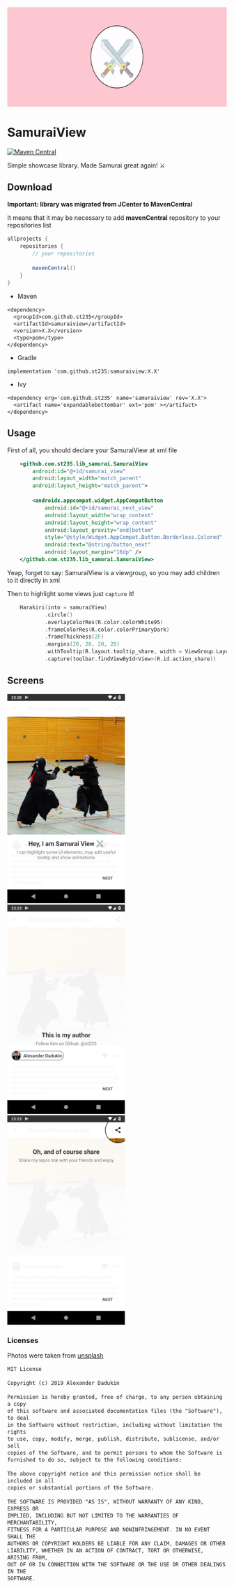 <img src="https://raw.githubusercontent.com/st235/SamuraiView/master/images/showcase.gif" width="600" height="228">

# SamuraiView
[![Maven Central](https://maven-badges.herokuapp.com/maven-central/com.github.st235/samuraiview/badge.svg)](https://maven-badges.herokuapp.com/maven-central/com.github.st235/samuraiview)

Simple showcase library. Made Samurai great again! ⚔️

## Download

__Important: library was migrated from JCenter to MavenCentral__ 

It means that it may be necessary to add __mavenCentral__ repository to your repositories list

```groovy
allprojects {
    repositories {
        // your repositories

        mavenCentral()
    }
}
```

- Maven

```text
<dependency>
  <groupId>com.github.st235</groupId>
  <artifactId>samuraiview</artifactId>
  <version>X.X</version>
  <type>pom</type>
</dependency>
```

- Gradle

```text
implementation 'com.github.st235:samuraiview:X.X'
```

- Ivy

```text
<dependency org='com.github.st235' name='samuraiview' rev='X.X'>
  <artifact name='expandablebottombar' ext='pom' ></artifact>
</dependency>
```


## Usage

First of all, you should declare your SamuraiView at xml file

```xml
    <github.com.st235.lib_samurai.SamuraiView
        android:id="@+id/samurai_view"
        android:layout_width="match_parent"
        android:layout_height="match_parent">

        <androidx.appcompat.widget.AppCompatButton
            android:id="@+id/samurai_next_view"
            android:layout_width="wrap_content"
            android:layout_height="wrap_content"
            android:layout_gravity="end|bottom"
            style="@style/Widget.AppCompat.Button.Borderless.Colored"
            android:text="@string/button_next"
            android:layout_margin="16dp" />
    </github.com.st235.lib_samurai.SamuraiView>
```

Yeap, forget to say: SamuraiView is a viewgroup, so you may add children to it directly in xml

Then to highlight some views just `capture` it!

```kotlin
    Harakiri(into = samuraiView)
            .circle()
            .overlayColorRes(R.color.colorWhite95)
            .frameColorRes(R.color.colorPrimaryDark)
            .frameThickness(2F)
            .margins(20, 20, 20, 20)
            .withTooltip(R.layout.tooltip_share, width = ViewGroup.LayoutParams.MATCH_PARENT)
            .capture(toolbar.findViewById<View>(R.id.action_share))
```

## Screens

<img src="https://raw.githubusercontent.com/st235/SamuraiView/master/images/introduction.png" width="270" height="480"> <img src="https://raw.githubusercontent.com/st235/SamuraiView/master/images/author.png" width="270" height="480"> <img src="https://raw.githubusercontent.com/st235/SamuraiView/master/images/share.png" width="270" height="480">

### Licenses

Photos were taken from [unsplash](https://unsplash.com/)

```text
MIT License

Copyright (c) 2019 Alexander Dadukin

Permission is hereby granted, free of charge, to any person obtaining a copy
of this software and associated documentation files (the "Software"), to deal
in the Software without restriction, including without limitation the rights
to use, copy, modify, merge, publish, distribute, sublicense, and/or sell
copies of the Software, and to permit persons to whom the Software is
furnished to do so, subject to the following conditions:

The above copyright notice and this permission notice shall be included in all
copies or substantial portions of the Software.

THE SOFTWARE IS PROVIDED "AS IS", WITHOUT WARRANTY OF ANY KIND, EXPRESS OR
IMPLIED, INCLUDING BUT NOT LIMITED TO THE WARRANTIES OF MERCHANTABILITY,
FITNESS FOR A PARTICULAR PURPOSE AND NONINFRINGEMENT. IN NO EVENT SHALL THE
AUTHORS OR COPYRIGHT HOLDERS BE LIABLE FOR ANY CLAIM, DAMAGES OR OTHER
LIABILITY, WHETHER IN AN ACTION OF CONTRACT, TORT OR OTHERWISE, ARISING FROM,
OUT OF OR IN CONNECTION WITH THE SOFTWARE OR THE USE OR OTHER DEALINGS IN THE
SOFTWARE.
```
